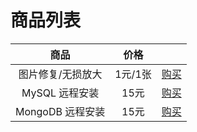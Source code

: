 # 商品列表

|       商品       |  价格  |                                 |
| :---------------: | :-----: | ------------------------------- |
| 图片修复/无损放大 | 1元/1张 | [购买](static-files/WeChatQRC.jpg) |
|  MySQL 远程安装  |  15元  | [购买](static-files/WeChatQRC.jpg) |
| MongoDB 远程安装 |  15元  | [购买](static-files/WeChatQRC.jpg) |
